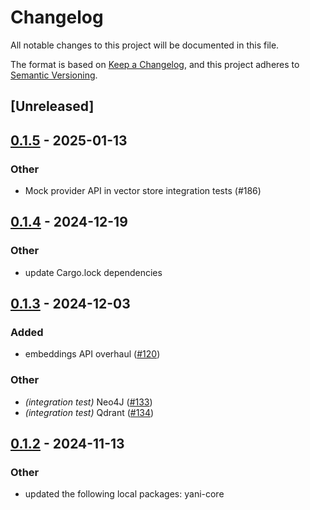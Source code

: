 # Changelog

All notable changes to this project will be documented in this file. 

The format is based on [Keep a Changelog](https://keepachangelog.com/en/1.0.0/),
and this project adheres to [Semantic Versioning](https://semver.org/spec/v2.0.0.html).

## [Unreleased]

## [0.1.5](https://github.com/monami8484/yani/compare/yani-qdrant-v0.1.4...yani-qdrant-v0.1.5) - 2025-01-13

### Other

- Mock provider API in vector store integration tests (#186)

## [0.1.4](https://github.com/monami8484/yani/compare/yani-qdrant-v0.1.3...yani-qdrant-v0.1.4) - 2024-12-19

### Other

- update Cargo.lock dependencies

## [0.1.3](https://github.com/monami8484/yani/compare/yani-qdrant-v0.1.2...yani-qdrant-v0.1.3) - 2024-12-03

### Added

- embeddings API overhaul ([#120](https://github.com/monami8484/yani/pull/120))

### Other

- *(integration test)* Neo4J ([#133](https://github.com/monami8484/yani/pull/133))
- *(integration test)* Qdrant ([#134](https://github.com/monami8484/yani/pull/134))

## [0.1.2](https://github.com/monami8484/yani/compare/yani-qdrant-v0.1.1...yani-qdrant-v0.1.2) - 2024-11-13

### Other

- updated the following local packages: yani-core
